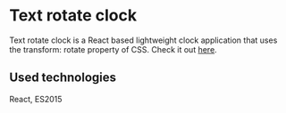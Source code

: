 # Text rotate clock
Text rotate clock is a React based lightweight clock application that uses the transform: rotate property of CSS. Check it out [here](http://hunor.online/clock/index.html). 

## Used technologies
React, ES2015


